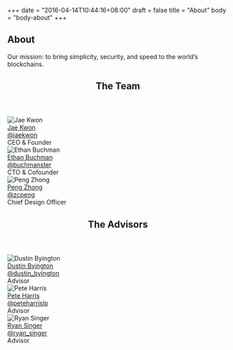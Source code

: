 +++
date = "2016-04-14T10:44:16+08:00"
draft = false
title = "About"
body = "body-about"
+++

<section id="section-top">
  <div class="section-container">
    <h1>About</h1>
    <p>Our mission: to bring simplicity, security, and speed to the world&rsquo;s blockchains.</p>
  </div>
</section>

<section class="section-default section-portraits">
  <div class="section-container">
    <header class="section-header">
      <h2>The Team</h2>
    </header>
    <div class="section-content">
      <div class="portrait">
        <img src="/images/team/jae-01.jpg" alt="Jae Kwon">
        <div class="label">
          <a class="twitter" href="https://twitter.com/jaekwon" target="_blank">
            <div class="name">Jae Kwon</div>
            <div class="handle">@jaekwon</div>
          </a>
          <div class="title">CEO <span class="amp">&amp;</span> Founder</div>
        </div>
      </div>
      <div class="portrait">
        <img src="/images/team/ethan-01.jpg" alt="Ethan Buchman">
        <div class="label">
          <a class="twitter" href="https://twitter.com/buchmanster" target="_blank">
            <div class="name">Ethan Buchman</div>
            <div class="handle">@buchmanster</div>
          </a>
          <div class="title">CTO <span class="amp">&amp;</span> Cofounder</div>
        </div>
      </div>
      <div class="portrait">
        <img src="/images/team/peng-01.jpg" alt="Peng Zhong">
        <div class="label">
          <a class="twitter" href="https://twitter.com/zcpeng">
            <div class="name">Peng Zhong</div>
            <div class="handle">@zcpeng</div>
          </a>
          <div class="title">Chief Design Officer</div>
        </div>
      </div>
    </div>
  </div>
</div>
</section>

<section class="section-default section-portraits">
  <div class="section-container">
    <header class="section-header">
      <h2>The Advisors</h2>
    </header>
    <div class="section-content">
      <div class="portrait">
        <img src="/images/advisors/dustin-01.jpg" alt="Dustin Byington">
        <div class="label">
          <a class="twitter" href="https://twitter.com/dustin_byington" target="_blank">
            <div class="name">Dustin Byington</div>
            <div class="handle">@dustin_byington</div>
          </a>
          <div class="title">Advisor</div>
        </div>
      </div>
      <div class="portrait">
        <img src="/images/advisors/pete-harris-01.jpg" alt="Pete Harris">
        <div class="label">
          <a class="twitter" href="https://twitter.com/peteharrislp" target="_blank">
            <div class="name">Pete Harris</div>
            <div class="handle">@peteharrislp</div>
          </a>
          <div class="title">Advisor</div>
        </div>
      </div>
      <div class="portrait">
        <img src="/images/advisors/ryan-singer-01.jpg" alt="Ryan Singer">
        <div class="label">
          <a class="twitter" href="https://twitter.com/ryan_singer" target="_blank">
            <div class="name">Ryan Singer</div>
            <div class="handle">@ryan_singer</div>
          </a>
          <div class="title">Advisor</div>
        </div>
      </div>
    </div>
  </div>
</section>
